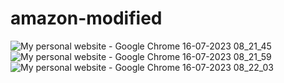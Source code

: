 # amazon-modified
![My personal website - Google Chrome 16-07-2023 08_21_45](https://github.com/sacrop/amazon-modified/assets/126325161/9e15f7ec-fb15-4223-bda8-1f3df77a3c66)
![My personal website - Google Chrome 16-07-2023 08_21_59](https://github.com/sacrop/amazon-modified/assets/126325161/3ac7a3b1-bde9-475c-b1aa-f7ff5abd6d72)
![My personal website - Google Chrome 16-07-2023 08_22_03](https://github.com/sacrop/amazon-modified/assets/126325161/28238f8b-9495-4aa9-a823-b2b2b9f4f0b5)
